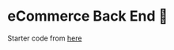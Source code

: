 # eCommerce Back End 🍑

Starter code from [here](https://github.com/coding-boot-camp/fantastic-umbrella)  

